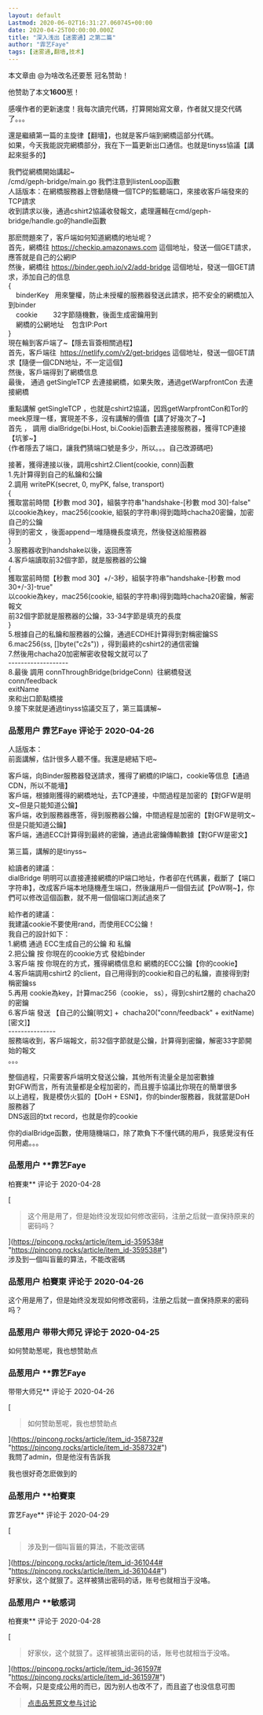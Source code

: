 ```yaml
---
layout: default
Lastmod: 2020-06-02T16:31:27.060745+00:00
date: 2020-04-25T00:00:00.000Z
title: "深入浅出【迷雾通】之第二篇"
author: "霏艺Faye"
tags: [迷雾通,翻墙,技术]
---
```


本文章由 @为啥改名还要葱 冠名赞助！

  

他赞助了本文**1600**葱！

  
  
感嘆作者的更新速度！我每次讀完代碼，打算開始寫文章，作者就又提交代碼了。。。  
  
還是繼續第一篇的主旋律【翻墻】，也就是客戶端到網橋這部分代碼。  
如果，今天我能説完網橋部分，我在下一篇更新出口通信。也就是tinyss協議【講起來挺多的】  
  
我們從網橋開始講起~  
/cmd/geph-bridge/main.go 我們注意到listenLoop函數  
人話版本：在網橋服務器上啓動隨機一個TCP的監聽端口，來接收客戶端發來的TCP請求  
收到請求以後，通過cshirt2協議收發報文，處理邏輯在cmd/geph-bridge/handle.go的handle函數  
  
那麽問題來了，客戶端如何知道網橋的地址呢？  
首先，網橋往 https://checkip.amazonaws.com 這個地址，發送一個GET請求，應答就是自己的公網IP  
然後，網橋往 https://binder.geph.io/v2/add-bridge 這個地址，發送一個GET請求，添加自己的信息  
{  
    binderKey   用來鑒權，防止未授權的服務器發送此請求，把不安全的網橋加入到binder  
    cookie        32字節隨機數，後面生成密鑰用到  
    網橋的公網地址    包含IP:Port  
}  
現在輪到客戶端了~【隱去盲簽相關過程】  
首先，客戶端往  https://netlify.com/v2/get-bridges 這個地址，發送一個GET請求【隨便一個CDN地址，不一定這個】  
然後，客戶端得到了網橋信息  
最後， 通過 getSingleTCP 去連接網橋，如果失敗，通過getWarpfrontCon 去連接網橋  
  
重點講解 getSingleTCP ，也就是cshirt2協議，因爲getWarpfrontCon和Tor的meek原理一樣，實現差不多，沒有講解的價值【講了好幾次了~】  
首先 ， 調用 dialBridge(bi.Host, bi.Cookie)函數去連接服務器，獲得TCP連接【坑爹~】  
{作者隱去了端口，讓我們猜端口號是多少，所以。。。自己改源碼吧}  
  
接著，獲得連接以後，調用cshirt2.Client(cookie, conn)函數  
1.先計算得到自己的私鑰和公鑰  
2.調用 writePK(secret, 0, myPK, false, transport)  
{  
獲取當前時間【秒數 mod 30】，組裝字符串"handshake-\[秒數 mod 30\]-false"  
以cookie為key，mac256(cookie, 組裝的字符串)得到臨時chacha20密鑰，加密自己的公鑰  
得到的密文 ，後面append一堆隨機長度填充，然後發送給服務器  
}  
3.服務器收到handshake以後，返回應答  
4.客戶端讀取前32個字節，就是服務器的公鑰  
{  
獲取當前時間【秒數 mod 30】+/-3秒，組裝字符串"handshake-\[秒數 mod 30+/-3\]-true"  
以cookie為key，mac256(cookie, 組裝的字符串)得到臨時chacha20密鑰，解密報文  
前32個字節就是服務器的公鑰，33-34字節是填充的長度  
}  
5.根據自己的私鑰和服務器的公鑰，通過ECDHE計算得到對稱密鑰SS  
6.mac256(ss, \[\]byte("c2s")) ，得到最終的cshirt2的通信密鑰  
7.然後用chacha20加密解密收發報文就可以了  
\-------------------  
8.最後 調用 connThroughBridge(bridgeConn)  往網橋發送  
conn/feedback  
exitName  
來和出口節點橋接  
9.接下來就是通過tinyss協議交互了，第三篇講解~

            
### 品葱用户 **霏艺Faye** 评论于 2020-04-26
        
人話版本：  
前面講解，估計很多人聽不懂。我還是總結下吧~  
  
客戶端，向Binder服務器發送請求，獲得了網橋的IP端口，cookie等信息【通過CDN，所以不能墻】  
客戶端，根據剛獲得的網橋地址，去TCP連接，中間過程是加密的【對GFW是明文~但是只能知道公鑰】  
客戶端，收到服務器應答，得到服務器公鑰，中間過程是加密的【對GFW是明文~但是只能知道公鑰】  
客戶端，通過ECC計算得到最終的密鑰，通過此密鑰傳輸數據【對GFW是密文】  
  
第三篇，講解的是tinyss~  
  
給讀者的建議：  
dialBridge 明明可以直接連接網橋的IP端口地址，作者卻在代碼裏，截斷了【端口字符串】，改成客戶端本地隨機產生端口，然後讓用戶一個個去試【PoW啊~】，你們可以修改這個函數，就不用一個個端口測試過來了  
  
給作者的建議：  
我建議cookie不要使用rand，而使用ECC公鑰！  
我自己的設計如下：  
1.網橋 通過 ECC生成自己的公鑰 和 私鑰  
2.把公鑰 按 你現在的cookie方式 發給binder  
3.客戶端 按 你現在的方式，獲得網橋信息和 網橋的ECC公鑰【你的cookie】  
4.客戶端調用cshirt2 的client，自己用得到的cookie和自己的私鑰，直接得到對稱密鑰ss  
5.再用 cookie為key，計算mac256（cookie， ss），得到cshirt2層的 chacha20的密鑰  
6.客戶端 發送 【自己的公鑰\[明文\] +  chacha20("conn/feedback" + exitName)\[密文\]】  
\---------------  
服務端收到，客戶端報文，前32個字節就是公鑰，計算得到密鑰，解密33字節開始的報文  
。。。  
  
整個過程，只需要客戶端明文發送公鑰，其他所有流量全是加密數據  
對GFW而言，所有流量都是全程加密的，而且握手協議比你現在的簡單很多  
以上過程，我是模仿火狐的【DoH + ESNI】，你的binder服務器，我就當是DoH服務器了  
DNS返回的txt record，也就是你的cookie  
  
  
  
你的dialBridge函數，使用隨機端口，除了欺負下不懂代碼的用戶，我感覺沒有任何用處。。。
        


            
### 品葱用户 **霏艺Faye 
柏賽東** 评论于 2020-04-28
        
[

> 这个用是用了，但是始终没发现如何修改密码，注册之后就一直保持原来的密码吗？

](https://pincong.rocks/article/item_id-359538# "https://pincong.rocks/article/item_id-359538#")  
涉及到一個叫盲籤的算法，不能改密碼
        


            
### 品葱用户 **柏賽東** 评论于 2020-04-26
        
这个用是用了，但是始终没发现如何修改密码，注册之后就一直保持原来的密码吗？
        


            
### 品葱用户 **带带大师兄** 评论于 2020-04-25
        
如何赞助葱呢，我也想赞助点
        


            
### 品葱用户 **霏艺Faye 
带带大师兄** 评论于 2020-04-26
        
[

> 如何赞助葱呢，我也想赞助点

](https://pincong.rocks/article/item_id-358732# "https://pincong.rocks/article/item_id-358732#")  
我問了admin，但是他沒有告訴我  
  
我也很好奇怎麽做到的
        


            
### 品葱用户 **柏賽東 
霏艺Faye** 评论于 2020-04-29
        
[

> 涉及到一個叫盲籤的算法，不能改密碼

](https://pincong.rocks/article/item_id-361044# "https://pincong.rocks/article/item_id-361044#")  
好家伙，这个就狠了。这样被猜出密码的话，账号也就相当于没咯。
        


            
### 品葱用户 **敏感词 
柏賽東** 评论于 2020-04-28
        
[

> 好家伙，这个就狠了。这样被猜出密码的话，账号也就相当于没咯。

](https://pincong.rocks/article/item_id-361597# "https://pincong.rocks/article/item_id-361597#")  
不会啊，只是变成公用的而已，因为别人也改不了，而且盗了也没信息可图
        






> [点击品葱原文参与讨论](https://pincong.rocks/article/id-18170__sort_key-agree_count__sort-DESC)

